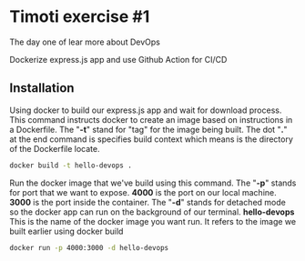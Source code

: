 
# Timoti exercise #1
The day one of lear more about DevOps

Dockerize express.js app and use Github Action for CI/CD

## Installation
Using docker to build our express.js app and wait for download process. This command instructs docker to create an image based on instructions in a Dockerfile. The "**-t**" stand for "tag" for the image being built. The dot "**.**"  at the end command is specifies build context which means is the directory of the Dockerfile locate.

```bash
docker build -t hello-devops .
```

Run the docker image that we've build using this command. The "**-p**" stands for port that we want to expose. **4000** is the port on our local machine. **3000** is the port inside the container. The "**-d**" stands for detached mode so the docker app can run on the background of our terminal. **hello-devops** This is the name of the docker image you want run. It refers to the image we built earlier using docker build

```bash
docker run -p 4000:3000 -d hello-devops 
```
